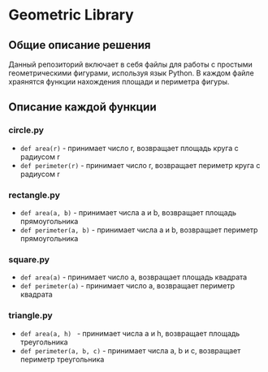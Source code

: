 # Geometric Library 
## Общие описание решения 
Данный репозиторий включает в себя файлы для работы с простыми геометрическими фигурами, используя язык Python. В каждом файле храянятся функции нахождения площади и периметра фигуры.
## Описание каждой функции
### circle.py
 - `def area(r)` - принимает число r, возвращает площадь круга с радиусом r
 - `def perimeter(r)` - принимает число r, возвращает периметр круга с радиусом r
 
### rectangle.py
 - `def area(a, b)` - принимает числа a и b, возвращает площадь прямоугольника
 - `def perimeter(a, b)` - принимает числа а и b, возвращает периметр прямоугольника

### square.py
 - `def area(a)` - принимает число а, возвращает площадь квадрата
 - `def perimeter(a)` - принимает число а, возвращает периметр квадрата
### triangle.py
 - `def area(a, h) ` - принимает числа а и h, возвращает площадь треугольника
 - `def perimeter(a, b, c)` - принимает числа a, b и с, возвращает периметр треугольника
 
